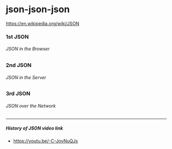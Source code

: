 # json-json-json

https://en.wikipedia.org/wiki/JSON

### 1st JSON
###### JSON in the Browser

### 2nd JSON
###### JSON in the Server

### 3rd JSON
###### JSON over the Network

- - -
##### History of JSON video link
* https://youtu.be/-C-JoyNuQJs
